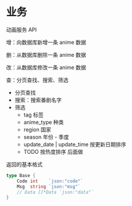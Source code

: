 # 业务

动画服务 API

增：向数据库新增一条 anime 数据

删：从数据库删除一条 anime 数据

改：从数据库修改一条 anime 数据

查：分页查找、搜索、筛选

- 分页查找
- 搜索：搜索番剧名字
- 筛选
  - tag 标签
  - anime_type 种类
  - region 国家
  - season 年份 - 季度
  - update_date | update_time 按更新日期排序
  - TODO 按热度排序 后面做

返回的基本格式

```go
type Base {
    Code int    `json:"code"`
    Msg  string `json:"msg"`
    // Data []*Data `json:"data"`
}
```
